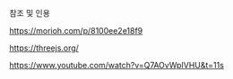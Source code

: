 참조 및 인용

https://morioh.com/p/8100ee2e18f9

https://threejs.org/

https://www.youtube.com/watch?v=Q7AOvWpIVHU&t=11s
